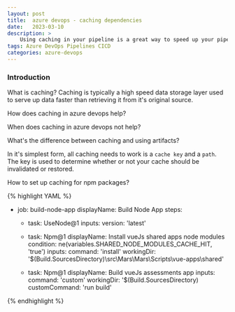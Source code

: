 ```yaml
---
layout: post
title:  azure devops - caching dependencies
date:   2023-03-10
description: >
    Using caching in your pipeline is a great way to speed up your pipeline's execution time.
tags: Azure DevOps Pipelines CICD
categories: azure-devops
---
```


### Introduction

What is caching? Caching is typically a high speed data storage layer used to serve up data faster than retrieving it from it's original source. 

How does caching in azure devops help?

When does caching in azure devops not help?

What's the difference between caching and using artifacts?

In it's simplest form, all caching needs to work is a `cache key` and a `path`. The key is used to determine whether or not your cache should be invalidated or restored.

How to set up caching for npm packages?

{% highlight YAML %}

- job: build-node-app
  displayName: Build Node App
  steps:

  - task: UseNode@1
    inputs:
      version: 'latest'

  - task: Npm@1
    displayName: Install vueJs shared apps node modules
    condition: ne(variables.SHARED_NODE_MODULES_CACHE_HIT, 'true')
    inputs:
      command: 'install'
      workingDir: '$(Build.SourcesDirectory)\src\Mars\Mars\Scripts\vue-apps\shared'

  - task: Npm@1
    displayName: Build vueJs assessments app
    inputs:
      command: 'custom'
      workingDir: '$(Build.SourcesDirectory)
      customCommand: 'run build'
      
{% endhighlight %}
